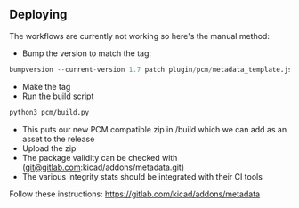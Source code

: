 ## Deploying
The workflows are currently not working so here's the manual method:

+ Bump the version to match the tag:
```python
bumpversion --current-version 1.7 patch plugin/pcm/metadata_template.json
```
+ Make the tag
+ Run the build script
```sh
python3 pcm/build.py
```
+ This puts our new PCM compatible zip in /build which we can add as an asset to the release
+ Upload the zip
+ The package validity can be checked with (git@gitlab.com:kicad/addons/metadata.git)
+ The various integrity stats should be integrated with their CI tools

Follow these instructions: https://gitlab.com/kicad/addons/metadata

